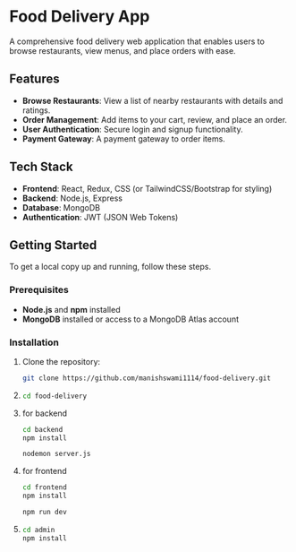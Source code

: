 # Food Delivery App

A comprehensive food delivery web application that enables users to browse restaurants, view menus, and place orders with ease.

## Features

- **Browse Restaurants**: View a list of nearby restaurants with details and ratings.
- **Order Management**: Add items to your cart, review, and place an order.
- **User Authentication**: Secure login and signup functionality.
- **Payment Gateway**: A payment gateway to order items.

## Tech Stack

- **Frontend**: React, Redux, CSS (or TailwindCSS/Bootstrap for styling)
- **Backend**: Node.js, Express
- **Database**: MongoDB
- **Authentication**: JWT (JSON Web Tokens)


## Getting Started

To get a local copy up and running, follow these steps.

### Prerequisites

- **Node.js** and **npm** installed
- **MongoDB** installed or access to a MongoDB Atlas account

### Installation

1. Clone the repository:
   ```bash
   git clone https://github.com/manishswami1114/food-delivery.git
   ```
2. ```bash
   cd food-delivery
   ```
3. for backend
   ```bash
   cd backend
   npm install
   ```
   ```bash
   nodemon server.js
   ```
   
4. for frontend
   ```bash
   cd frontend
   npm install
   ```
   ```bash
   npm run dev
   ```
   
5. ```bash
   cd admin
   npm install
   ```
   
   
   

